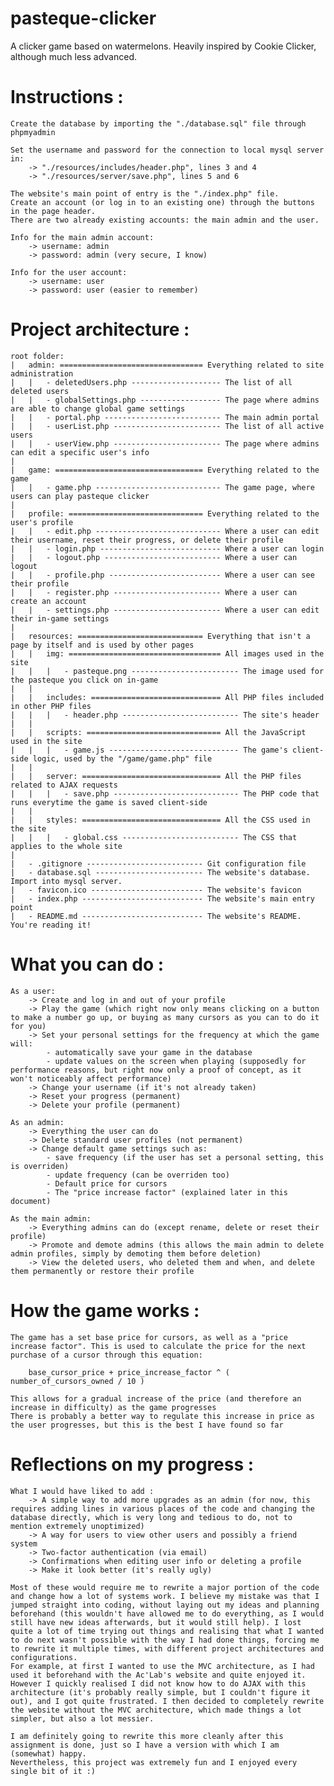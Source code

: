 # pasteque-clicker
A clicker game based on watermelons. Heavily inspired by Cookie Clicker, although much less advanced.

Instructions :
==============

    Create the database by importing the "./database.sql" file through phpmyadmin

    Set the username and password for the connection to local mysql server in: 
        -> "./resources/includes/header.php", lines 3 and 4
        -> "./resources/server/save.php", lines 5 and 6

    The website's main point of entry is the "./index.php" file. 
    Create an account (or log in to an existing one) through the buttons in the page header.
    There are two already existing accounts: the main admin and the user.

    Info for the main admin account:
        -> username: admin
        -> password: admin (very secure, I know)
    
    Info for the user account:
        -> username: user
        -> password: user (easier to remember)
    
    
Project architecture :
======================

    root folder:
    |   admin: ================================ Everything related to site administration
    |   |   - deletedUsers.php -------------------- The list of all deleted users
    |   |   - globalSettings.php ------------------ The page where admins are able to change global game settings
    |   |   - portal.php -------------------------- The main admin portal
    |   |   - userList.php ------------------------ The list of all active users
    |   |   - userView.php ------------------------ The page where admins can edit a specific user's info
    |
    |   game: ================================= Everything related to the game
    |   |   - game.php ---------------------------- The game page, where users can play pasteque clicker
    |
    |   profile: ============================== Everything related to the user's profile
    |   |   - edit.php ---------------------------- Where a user can edit their username, reset their progress, or delete their profile
    |   |   - login.php --------------------------- Where a user can login
    |   |   - logout.php -------------------------- Where a user can logout
    |   |   - profile.php ------------------------- Where a user can see their profile
    |   |   - register.php ------------------------ Where a user can create an account
    |   |   - settings.php ------------------------ Where a user can edit their in-game settings
    |
    |   resources: ============================ Everything that isn't a page by itself and is used by other pages
    |   |   img: ================================== All images used in the site
    |   |   |   - pasteque.png ------------------------ The image used for the pasteque you click on in-game
    |   |
    |   |   includes: ============================= All PHP files included in other PHP files
    |   |   |   - header.php -------------------------- The site's header
    |   |
    |   |   scripts: ============================== All the JavaScript used in the site
    |   |   |   - game.js ----------------------------- The game's client-side logic, used by the "/game/game.php" file
    |   |
    |   |   server: =============================== All the PHP files related to AJAX requests
    |   |   |   - save.php ---------------------------- The PHP code that runs everytime the game is saved client-side
    |   |
    |   |   styles: =============================== All the CSS used in the site
    |   |   |   - global.css -------------------------- The CSS that applies to the whole site
    |   
    |   - .gitignore -------------------------- Git configuration file
    |   - database.sql ------------------------ The website's database. Import into mysql server.
    |   - favicon.ico ------------------------- The website's favicon
    |   - index.php --------------------------- The website's main entry point
    |   - README.md --------------------------- The website's README. You're reading it!


What you can do :
=================

    As a user:
        -> Create and log in and out of your profile
        -> Play the game (which right now only means clicking on a button to make a number go up, or buying as many cursors as you can to do it for you)
        -> Set your personal settings for the frequency at which the game will:
            - automatically save your game in the database
            - update values on the screen when playing (supposedly for performance reasons, but right now only a proof of concept, as it won't noticeably affect performance)
        -> Change your username (if it's not already taken)
        -> Reset your progress (permanent)
        -> Delete your profile (permanent)
        
    As an admin:
        -> Everything the user can do
        -> Delete standard user profiles (not permanent)
        -> Change default game settings such as:
            - save frequency (if the user has set a personal setting, this is overriden)
            - update frequency (can be overriden too)
            - Default price for cursors
            - The "price increase factor" (explained later in this document)

    As the main admin:
        -> Everything admins can do (except rename, delete or reset their profile)
        -> Promote and demote admins (this allows the main admin to delete admin profiles, simply by demoting them before deletion)
        -> View the deleted users, who deleted them and when, and delete them permanently or restore their profile


How the game works :
====================

    The game has a set base price for cursors, as well as a "price increase factor". This is used to calculate the price for the next purchase of a cursor through this equation:

        base_cursor_price + price_increase_factor ^ ( number_of_cursors_owned / 10 )

    This allows for a gradual increase of the price (and therefore an increase in difficulty) as the game progresses
    There is probably a better way to regulate this increase in price as the user progresses, but this is the best I have found so far


Reflections on my progress :
============================

    What I would have liked to add :
        -> A simple way to add more upgrades as an admin (for now, this requires adding lines in various places of the code and changing the database directly, which is very long and tedious to do, not to mention extremely unoptimized)
        -> A way for users to view other users and possibly a friend system
        -> Two-factor authentication (via email)
        -> Confirmations when editing user info or deleting a profile
        -> Make it look better (it's really ugly)
    
    Most of these would require me to rewrite a major portion of the code and change how a lot of systems work. I believe my mistake was that I jumped straight into coding, without laying out my ideas and planning beforehand (this wouldn't have allowed me to do everything, as I would still have new ideas afterwards, but it would still help). I lost quite a lot of time trying out things and realising that what I wanted to do next wasn't possible with the way I had done things, forcing me to rewrite it multiple times, with different project architectures and configurations. 
    For example, at first I wanted to use the MVC architecture, as I had used it beforehand with the Ac'Lab's website and quite enjoyed it. However I quickly realised I did not know how to do AJAX with this architecture (it's probably really simple, but I couldn't figure it out), and I got quite frustrated. I then decided to completely rewrite the website without the MVC architecture, which made things a lot simpler, but also a lot messier.

    I am definitely going to rewrite this more cleanly after this assignment is done, just so I have a version with which I am (somewhat) happy. 
    Nevertheless, this project was extremely fun and I enjoyed every single bit of it :)